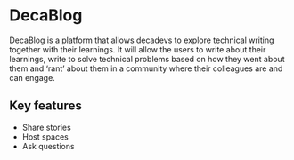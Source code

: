 # DecaBlog

DecaBlog is a platform that allows decadevs to explore technical writing together with their learnings. It will allow the users to write about their learnings, write to solve technical problems based on how they went about them and ‘rant’ about them in a community where their colleagues are and can engage.

## Key features
- Share stories
- Host spaces
- Ask questions
